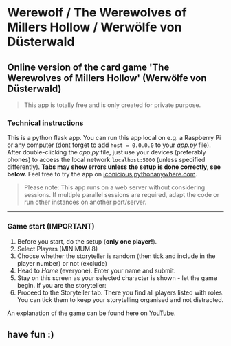 # Werewolf / The Werewolves of Millers Hollow / Werwölfe von Düsterwald
## Online version of the card game 'The Werewolves of Millers Hollow' (Werwölfe von Düsterwald)

> This app is totally free and is only created for private purpose.

### Technical instructions
This is a python flask app. You can run this app local on e.g. a Raspberry Pi or any computer (dont forget to add `host = 0.0.0.0` to your *app.py* file). After double-clicking the *app.py* file, just use your devices (preferably phones) to access the local network `localhost:5000` (unless specified differently). **Tabs may show errors unless the setup is done correctly, see below.**
Feel free to try the app on <a href='iconicious.pythonanywhere.com'>iconicious.pythonanywhere.com</a>.
> Please note: This app runs on a web server without considering sessions. If multiple parallel sessions are required, adapt the code or run other instances on another port/server.
***
### Game start (IMPORTANT)
1. Before you start, do the setup (**only one player!**).
  1. Select Players (MINIMUM 8)
  2. Choose whether the storyteller is random (then tick and include in the player number) or not (exclude)
2. Head to *Home* (everyone). Enter your name and submit.
3. Stay on this screen as your selected character is shown - let the game begin. If you are the storyteller:
4. Proceed to the Storyteller tab. There you find all players listed with roles. You can tick them to keep your storytelling organised and not distracted.


An explanation of the game can be found here on <a href="https://www.youtube.com/watch?v=DdTRYEUYod4">YouTube<a/>.


## have fun :)
